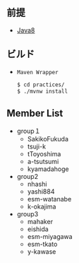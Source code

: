 ## 前提

- [Java8](http://www.oracle.com/technetwork/java/javase/downloads/jdk8-downloads-2133151.html)

## ビルド

- `Maven Wrapper`
  ```sh
  $ cd practices/
  $ ./mvnw install
  ```

## Member List
* group１
  * SakikoFukuda
  * tsuji-k
  * tToyoshima
  * a-tsutsumi
  * kyamadahoge
* group2
  * nhashi
  * yashi884
  * esm-watanabe
  * k-okajima
* group3
  * mahaker
  * eishida
  * esm-miyagawa
  * esm-tkato
  * y-kawase
